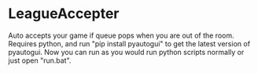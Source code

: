 # LeagueAccepter
Auto accepts your game if queue pops when you are out of the room.
Requires python, and run "pip install pyautogui" to get the latest version of pyautogui.
Now you can run as you would run python scripts normally or just open "run.bat".

